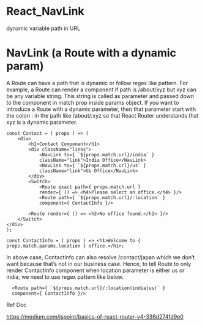 # React_NavLink
dynamic variable path in URL


# NavLink (a Route with a dynamic param)

 A Route can have a path that is dynamic or follow regex like pattern. For example, a Route can render a component if path is /about/xyz but xyz can be any variable string. This string is called as parameter and passed down to the component in match prop inside params object. If you want to introduce a Route with a dynamic parameter, then that parameter start with the colon : in the path like /about/:xyz so that React Router understands that xyz is a dynamic parameter.
 
    const Contact = ( props ) => (
        <div>        
            <h1>Contact Component</h1>
            <div className="links">
                <NavLink to={ `${props.match.url}/india` }
                className="link">India Office</NavLink>
                <NavLink to={ `${props.match.url}/us` }
                className="link">Us Office</NavLink>
            </div>
            <Switch>
                <Route exact path={ props.match.url }
                render={ () => <h4>Please select an office.</h4> }/>
                <Route path={ `${props.match.url}/:location` }
                component={ ContactInfo }/>

            <Route render={ () => <h2>No office found.</h2> }/>
        </Switch>
    </div>
    );
    
    const ContactInfo = ( props ) => <h1>Welcome to { props.match.params.location } office.</h1>;
    

In above case, ContactInfo can also resolve /contact/japan which we don’t want because that’s not in our business case. Hence, to tell Route to only render ContactInfo component when location parameter is either us or india, we need to use regex pattern like below.

      <Route path={ `${props.match.url}/:location(india|us)` }
      component={ ContactInfo }/>
      
Ref Doc

https://medium.com/jspoint/basics-of-react-router-v4-336d274fd9e0 
